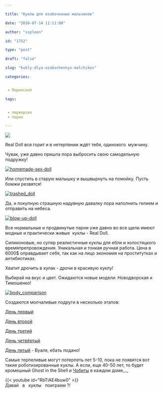 ```yaml
---

title: "Куклы для озабоченных мальчиков"

date: "2010-07-14 11:11:00"

author: "sspleen"

id: "1752"

type: "post"

draft: "false"

slug: "kukly-dlya-ozabochennyx-malchikov"

categories:


 - Порноскоп

tags:


 - перверсия
 - порно

---
```

[![](/uploads/2012/05/sex-кукла.jpg)](/2010/07/kukly-dlya-ozabochennyx-malchikov/sex-kukla/)  
  
Real Doll вся горит и в нетерпении ждёт тебя, одинокого  мужчину.  
  
Чувак, уже давно пришла пора выбросить свою самодельную подружку!  

[![](/uploads/2012/05/homemade-sex-doll.jpg "homemade-sex-doll")](/2010/07/kukly-dlya-ozabochennyx-malchikov/homemade-sex-doll/)

  

Или спустить в старую малышку и вышвырнуть на помойку. Пусть бомжи резвятся!

  

[![](/uploads/2010/07/trashed_doll.jpg "trashed_doll")](/2010/07/kukly-dlya-ozabochennyx-malchikov/trashed_doll/)

  

Да, и покупную страшную надувную давалку пора наполнить гелием и отправить на небеса.

  

[![](/uploads/2012/05/blow-up-doll.jpg "blow-up-doll")](/2010/07/kukly-dlya-ozabochennyx-malchikov/blow-up-doll/)

  

Все нормальные и продвинутые парни уже давно во все щели имеют модные и практически живые  куклы - Real Doll.

  
Силиконовые, но супер реалистичные куклы для ебли и холостяцкого времяпрепровождения. Уникальная и тонкая ручная работа. Цена в 6000$ оправдывает себя, так как на лицо экономия на проститутках и антибиотиках.  
  
Хватит дрочить в кулак - дрочи в красивую куклу!  

  
Выбирай на вкус и цвет. Ожидаются новые модели: Новодворская и Тимошенко!  
  
[![](/uploads/2012/05/body_comparison.jpg "body_comparison")](/2010/07/kukly-dlya-ozabochennyx-malchikov/body_comparison/)  
  
Создаются молчаливые подруги в несколько этапов:  
  
[День первый](http://www.youtube.com/watch?v=HzKWLheAy0Q&list=UUMvjDjBYT6_5fG-uGdgQnmg&index=9&feature=plcp)  
  
[День второй](http://www.youtube.com/watch?v=NxGAEZbpNGQ&list=UUMvjDjBYT6_5fG-uGdgQnmg&index=10&feature=plcp)  
  
[День третий](http://www.youtube.com/watch?v=5gll6T0kTNE&feature=BFa&list=UUMvjDjBYT6_5fG-uGdgQnmg)  
  
[День четвёртый](http://www.youtube.com/watch?v=HJ8Z5yxrsmc&feature=BFa&list=UUMvjDjBYT6_5fG-uGdgQnmg)  
  
[День пятый](http://www.youtube.com/watch?v=-FhzosTq0lw&feature=BFa&list=UUMvjDjBYT6_5fG-uGdgQnmg) - Вуаля, ебать подано!  
  
Самые терпеливые могут потерпеть лет 5-10, пока не появятся вот такие роботизированные куклы. А если, еще 40-50 лет, то будет кромешный Ghost in the Shell и [Чобиты](http://ru.wikipedia.org/wiki/%D0%A7%D0%BE%D0%B1%D0%B8%D1%82%D1%8B) в каждом доме_._  
  
{{< youtube id="RbTiAE4buw0" >}}  
Давай   в   куклы   поиграем ?!